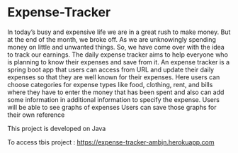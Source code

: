 # Expense-Tracker

In today’s busy and expensive life we are in a great rush to make money.
But at the end of the month, we broke off. As we are unknowingly spending money on little and unwanted things.
So, we have come over with the idea to track our earnings.
The daily expense tracker aims to help everyone who is planning to know their expenses and save from it.
An expense tracker is a spring boot app that users can access from URL and update their daily expenses so that they are well known for their expenses.
Here users can choose categories for expense types like food, clothing, rent, and bills where they have to enter the money that has been spent and also can add some information in additional information to specify the expense.
Users will be able to see graphs of expenses
Users can save those graphs for their own reference


This project is developed on Java

To access tbis project : https://expense-tracker-ambjn.herokuapp.com

